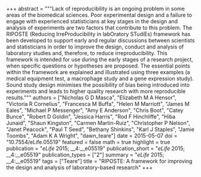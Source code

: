 +++
abstract = """Lack of reproducibility is an ongoing problem in some areas of the biomedical sciences. Poor experimental design and a failure to engage with experienced statisticians at key stages in the design and analysis of experiments are two factors that contribute to this problem. The RIPOSTE (Reducing IrreProducibility in labOratory STudiEs) framework has been developed to support early and regular discussions between scientists and statisticians in order to improve the design, conduct and analysis of laboratory studies and, therefore, to reduce irreproducibility. This framework is intended for use during the early stages of a research project, when specific questions or hypotheses are proposed. The essential points within the framework are explained and illustrated using three examples (a medical equipment test, a macrophage study and a gene expression study). Sound study design minimises the possibility of bias being introduced into experiments and leads to higher quality research with more reproducible results."""
authors = ["Nicholas G D Masca", "Elizabeth M A Hensor", "Victoria R Cornelius", "Francesca M Buffa", "Helen M Marriott", "James M Eales", "Michael P Messenger", "Amy E Anderson", "Chris Boot", "Catey Bunce", "Robert D Goldin", "Jessica Harris", "Rod F Hinchliffe", "Hiba Junaid", "Shaun Kingston", "Carmen Martin-Ruiz", "Christopher P Nelson", "Janet Peacock", "Paul T Seed", "Bethany Shinkins", "Karl J Staples", "Jamie Toombs", "Adam K A Wright", "dawn_teare"]
date = 2015-05-07
doi = "10.7554/eLife.05519"
featured = false
math = true
highlight = true
publication = "*eLife* 2015; __4:__e05519"
publication_short = "*eLife* 2015; __4:__e05519"
publication_types = ["2"]
summary = "*eLife* 2015; __4:__e05519"
tags = ["Teare"]
title = "RIPOSTE: A framework for improving the design and analysis of laboratory-based research"
+++
